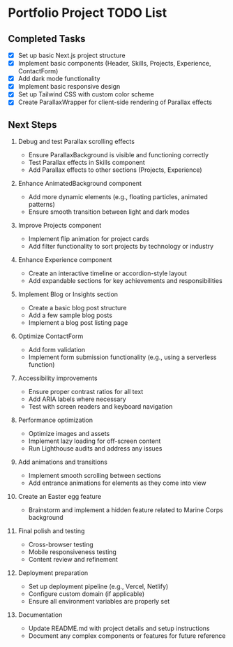# Portfolio Project TODO List

## Completed Tasks
- [x] Set up basic Next.js project structure
- [x] Implement basic components (Header, Skills, Projects, Experience, ContactForm)
- [x] Add dark mode functionality
- [x] Implement basic responsive design
- [x] Set up Tailwind CSS with custom color scheme
- [x] Create ParallaxWrapper for client-side rendering of Parallax effects

## Next Steps
1. Debug and test Parallax scrolling effects
   - Ensure ParallaxBackground is visible and functioning correctly
   - Test Parallax effects in Skills component
   - Add Parallax effects to other sections (Projects, Experience)

2. Enhance AnimatedBackground component
   - Add more dynamic elements (e.g., floating particles, animated patterns)
   - Ensure smooth transition between light and dark modes

3. Improve Projects component
   - Implement flip animation for project cards
   - Add filter functionality to sort projects by technology or industry

4. Enhance Experience component
   - Create an interactive timeline or accordion-style layout
   - Add expandable sections for key achievements and responsibilities

5. Implement Blog or Insights section
   - Create a basic blog post structure
   - Add a few sample blog posts
   - Implement a blog post listing page

6. Optimize ContactForm
   - Add form validation
   - Implement form submission functionality (e.g., using a serverless function)

7. Accessibility improvements
   - Ensure proper contrast ratios for all text
   - Add ARIA labels where necessary
   - Test with screen readers and keyboard navigation

8. Performance optimization
   - Optimize images and assets
   - Implement lazy loading for off-screen content
   - Run Lighthouse audits and address any issues

9. Add animations and transitions
   - Implement smooth scrolling between sections
   - Add entrance animations for elements as they come into view

10. Create an Easter egg feature
    - Brainstorm and implement a hidden feature related to Marine Corps background

11. Final polish and testing
    - Cross-browser testing
    - Mobile responsiveness testing
    - Content review and refinement

12. Deployment preparation
    - Set up deployment pipeline (e.g., Vercel, Netlify)
    - Configure custom domain (if applicable)
    - Ensure all environment variables are properly set

13. Documentation
    - Update README.md with project details and setup instructions
    - Document any complex components or features for future reference
